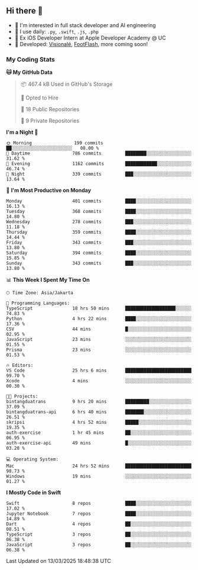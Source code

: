 ## Hi there 👋

- 🤖 I'm interested in full stack developer and AI engineering
- 🌱 I use daily: `.py`, `.swift`, `.js`, `.php`
- 🍎 Ex iOS Developer Intern at Apple Developer Academy @ UC
- 🔨 Developed: [Visionalé](https://apps.apple.com/id/app/visional%C3%A9/id6737191146), [FootFlash](https://apps.apple.com/id/app/footflash/id6550905078), more coming soon!

### My Coding Stats

<!--START_SECTION:waka-->
**🐱 My GitHub Data** 

> 📦 467.4 kB Used in GitHub's Storage 
 > 
> 💼 Opted to Hire
 > 
> 📜 18 Public Repositories 
 > 
> 🔑 9 Private Repositories 
 > 
**I'm a Night 🦉** 

```text
🌞 Morning                199 commits         ██░░░░░░░░░░░░░░░░░░░░░░░   08.00 % 
🌆 Daytime                786 commits         ████████░░░░░░░░░░░░░░░░░   31.62 % 
🌃 Evening                1162 commits        ████████████░░░░░░░░░░░░░   46.74 % 
🌙 Night                  339 commits         ███░░░░░░░░░░░░░░░░░░░░░░   13.64 % 
```
📅 **I'm Most Productive on Monday** 

```text
Monday                   401 commits         ████░░░░░░░░░░░░░░░░░░░░░   16.13 % 
Tuesday                  368 commits         ████░░░░░░░░░░░░░░░░░░░░░   14.80 % 
Wednesday                278 commits         ███░░░░░░░░░░░░░░░░░░░░░░   11.18 % 
Thursday                 359 commits         ████░░░░░░░░░░░░░░░░░░░░░   14.44 % 
Friday                   343 commits         ███░░░░░░░░░░░░░░░░░░░░░░   13.80 % 
Saturday                 394 commits         ████░░░░░░░░░░░░░░░░░░░░░   15.85 % 
Sunday                   343 commits         ███░░░░░░░░░░░░░░░░░░░░░░   13.80 % 
```


📊 **This Week I Spent My Time On** 

```text
🕑︎ Time Zone: Asia/Jakarta

💬 Programming Languages: 
TypeScript               18 hrs 50 mins      ███████████████████░░░░░░   74.83 % 
Python                   4 hrs 22 mins       ████░░░░░░░░░░░░░░░░░░░░░   17.36 % 
CSV                      44 mins             █░░░░░░░░░░░░░░░░░░░░░░░░   02.95 % 
JavaScript               23 mins             ░░░░░░░░░░░░░░░░░░░░░░░░░   01.55 % 
Prisma                   23 mins             ░░░░░░░░░░░░░░░░░░░░░░░░░   01.53 % 

🔥 Editors: 
VS Code                  25 hrs 6 mins       █████████████████████████   99.70 % 
Xcode                    4 mins              ░░░░░░░░░░░░░░░░░░░░░░░░░   00.30 % 

🐱‍💻 Projects: 
bintangduatrans          9 hrs 20 mins       █████████░░░░░░░░░░░░░░░░   37.09 % 
bintangduatrans-api      6 hrs 40 mins       ███████░░░░░░░░░░░░░░░░░░   26.51 % 
skripsi                  4 hrs 52 mins       █████░░░░░░░░░░░░░░░░░░░░   19.35 % 
auth-exercise            1 hr 45 mins        ██░░░░░░░░░░░░░░░░░░░░░░░   06.95 % 
auth-exercise-api        49 mins             █░░░░░░░░░░░░░░░░░░░░░░░░   03.28 % 

💻 Operating System: 
Mac                      24 hrs 52 mins      █████████████████████████   98.73 % 
Windows                  19 mins             ░░░░░░░░░░░░░░░░░░░░░░░░░   01.27 % 
```

**I Mostly Code in Swift** 

```text
Swift                    8 repos             ████░░░░░░░░░░░░░░░░░░░░░   17.02 % 
Jupyter Notebook         7 repos             ████░░░░░░░░░░░░░░░░░░░░░   14.89 % 
Dart                     4 repos             ██░░░░░░░░░░░░░░░░░░░░░░░   08.51 % 
TypeScript               3 repos             ██░░░░░░░░░░░░░░░░░░░░░░░   06.38 % 
JavaScript               3 repos             ██░░░░░░░░░░░░░░░░░░░░░░░   06.38 % 
```




 Last Updated on 13/03/2025 18:48:38 UTC
<!--END_SECTION:waka-->

<!--
**nico-samuelson/nico-samuelson** is a ✨ _special_ ✨ repository because its `README.md` (this file) appears on your GitHub profile.

Here are some ideas to get you started:

- 🔭 I’m currently working on ...
- 🌱 I’m currently learning ...
- 👯 I’m looking to collaborate on ...
- 🤔 I’m looking for help with ...
- 💬 Ask me about ...
- 📫 How to reach me: ...
- 😄 Pronouns: ...
- ⚡ Fun fact: ...
-->
